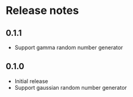 # Release notes

## 0.1.1

- Support gamma random number generator


## 0.1.0

- Initial release
- Support gaussian random number generator
